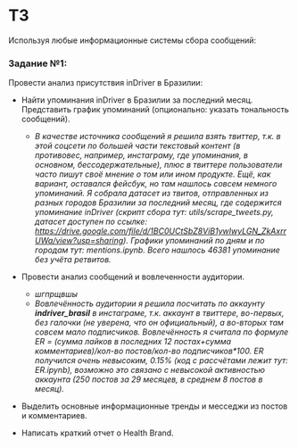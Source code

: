 # ТЗ
Используя любые информационные системы сбора сообщений:
### Задание №1:
Провести анализ присутствия inDriver в Бразилии:

* Найти упоминания inDriver в Бразилии за последний месяц. Представить график упоминаний (опционально: указать тональность сообщений).
    * _В качестве источника сообщений я решила взять твиттер, т.к. в этой соцсети по большей части текстовый контент (в противовес, например, инстаграму, где упоминания, в основном, бессодержательные), плюс в твиттере пользователи часто пишут своё мнение о том или ином продукте. Ещё, как вариант, оставался фейсбук, но там нашлось совсем немного упоминаний. Я собрала датасет из твитов, отправленных из разных городов Бразилии за последний месяц, где содержится упоминание inDriver (скрипт сбора тут: utils/scrape_tweets.py, датасет доступен по ссылке: https://drive.google.com/file/d/1BC0UCtSbZ8ViB1ywIwyLGN_ZkAxrrUWa/view?usp=sharing). Графики упоминаний по дням и по городам тут: mentions.ipynb. Всего нашлось 46381 упоминание без учёта ретвитов._

* Провести анализ сообщений и вовлеченности аудитории.
    * _шгпрщвшы_
    * _Вовлечённость аудитории я решила посчитать по аккаунту **indriver_brasil** в инстаграме, т.к. аккаунт в твиттере, во-первых, без галочки (не уверена, что он официальный), а во-вторых там совсем мало подписчиков. Вовлечённость я считала по формуле ER = (сумма лайков в последних 12 постах+сумма комментариев)/кол-во постов/кол-во подписчиков*100._
      _ER получился очень невысоким, 0.15% (код с рассчётами лежит тут: ER.ipynb), возможно это связано с невысокой активностью аккаунта (250 постов за 29 месяцев, в среднем 8 постов в месяц)._

* Выделить основные информационные тренды и месседжи из постов и комментариев.

* Написать краткий отчет о Health Brand.